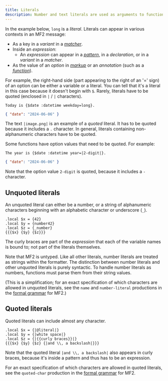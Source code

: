 ```yaml
---
title: Literals
description: Number and text literals are used as arguments to functions and matchers.
---
```


In the example below, `long` is a _literal_. Literals can appear in various contexts in an MF2 message:

* As a key in a _variant_ in a [_matcher_](/docs/reference/matchers/).
* Inside an _expression_:
  * An _expression_ can appear in a [_pattern_](/docs/reference/patterns/), in a _declaration_,
    or in a _variant_ in a _matcher_.
* As the value of an _option_ in [_markup_](/docs/reference/markup/) or an _annotation_ (such as a [_function_](/docs/reference/functions/)).

For example, the right-hand side (part appearing to the right of an '=' sign) of an option can be either a variable or a literal. You can tell that it's a literal in this case because it doesn't begin with `$`. Rarely, literals have to be quoted (enclosed in `|` / `|` characters).

<mf2-interactive>

```mf2
Today is {$date :datetime weekday=long}.
```

```json
{ "date": "2024-06-06" }
```

</mf2-interactive>

The text `|image.png|` is an example of a _quoted_ literal. It has to be quoted because it includes a `.` character. In general, literals containing non-alphanumeric characters have to be quoted.

Some functions have option values that need to be quoted. For example:

<mf2-interactive>

```mf2
The year is {$date :datetime year=|2-digit|}.
```

```json
{ "date": "2024-06-06" }
```

</mf2-interactive>

Note that the option value `2-digit` is quoted, because it includes a `-` character.


## Unquoted literals

An unquoted literal can either be a number, or a string of alphanumeric characters
beginning with an alphabetic character or underscore (`_`).

<mf2-interactive>

```mf2
.local $x = {42}
.local $y = {number42}
.local $z = {_number}
{{{$x} {$y} {$z}}}
```

</mf2-interactive>

The curly braces are part of the _expression_ that each of the variable
names is bound to; not part of the literals themselves.

Note that MF2 is untyped. Like all other literals, number literals are
treated as strings within the formatter. The distinction between number
literals and other unquoted literals is purely syntactic.
To handle number literals as numbers, functions must parse them from
their string values.

(This is a simplification; for an exact specification of which characters are
allowed in unquoted literals, see the `name` and `number-literal` productions
in the [formal grammar](https://github.com/unicode-org/message-format-wg/blob/main/spec/message.abnf)
for MF2.)

## Quoted literals

Quoted literals can include almost any character.

<mf2-interactive>

```mf2
.local $x = {|@literal|}
.local $y = {|white space|}
.local $z = {|{{curly braces}}|}
{{{$x} {$y} {$z} {|and \\, a backslash|}}}
```

</mf2-interactive>

Note that the quoted literal `|and \\, a backslash|` also appears in curly
braces, because it's inside a pattern and thus has to be an expression.

For an exact specification of which characters are allowed in quoted
literals, see the `quoted-char` production in the
[formal grammar](https://github.com/unicode-org/message-format-wg/blob/main/spec/message.abnf) for MF2.

<!-- TODO: number literals -->